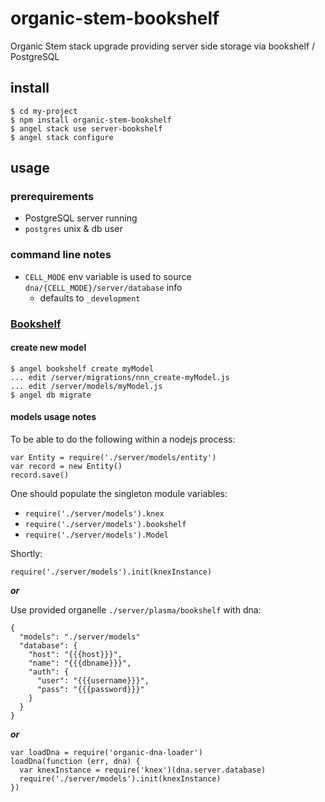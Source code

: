 # organic-stem-bookshelf

Organic Stem stack upgrade providing server side storage via bookshelf / PostgreSQL

## install

```
$ cd my-project
$ npm install organic-stem-bookshelf
$ angel stack use server-bookshelf
$ angel stack configure
```

## usage

### prerequirements

* PostgreSQL server running
* `postgres` unix & db user

### command line notes

* `CELL_MODE` env variable is used to source `dna/{CELL_MODE}/server/database` info
  * defaults to `_development`

### [Bookshelf](http://bookshelfjs.org/)

#### create new model

```
$ angel bookshelf create myModel
... edit /server/migrations/nnn_create-myModel.js
... edit /server/models/myModel.js
$ angel db migrate
```

#### models usage notes

To be able to do the following within a nodejs process:

```
var Entity = require('./server/models/entity')
var record = new Entity()
record.save()
```

One should populate the singleton module variables:

* `require('./server/models').knex`
* `require('./server/models').bookshelf`
* `require('./server/models').Model`

Shortly:

```
require('./server/models').init(knexInstance)
```

___or___

Use provided organelle `./server/plasma/bookshelf` with dna:

```
{
  "models": "./server/models"
  "database": {
    "host": "{{{host}}}",
    "name": "{{{dbname}}}",
    "auth": {
      "user": "{{{username}}}",
      "pass": "{{{password}}}"
    }
  }
}
```

___or___

```
var loadDna = require('organic-dna-loader')
loadDna(function (err, dna) {
  var knexInstance = require('knex')(dna.server.database)
  require('./server/models').init(knexInstance)
})
```
